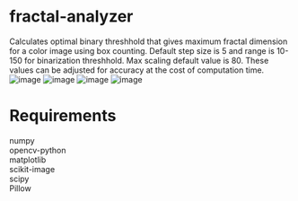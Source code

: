 # fractal-analyzer

Calculates optimal binary threshhold that gives maximum fractal dimension for a color image using box counting. Default step size is 5 and range is 10-150 for binarization threshhold. Max scaling default value is 80. These values can be adjusted for accuracy at the cost of computation time.
![image](https://github.com/AbhinavM2000/fractal-analyzer/assets/46239775/af31c872-8691-4579-ac0b-76398d20a77c)
![image](https://github.com/AbhinavM2000/fractal-analyzer/assets/46239775/0e9ad8d1-34ee-416e-aaa1-f845724b0a29)
![image](https://github.com/AbhinavM2000/fractal-analyzer/assets/46239775/a1d02a72-b1c6-4afc-ba03-9bf79906b628)
![image](https://github.com/AbhinavM2000/fractal-analyzer/assets/46239775/c27bf1b6-872e-462f-920f-e6b0d3f00568)

# Requirements
numpy<br>
opencv-python<br>
matplotlib<br>
scikit-image<br>
scipy<br>
Pillow
